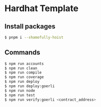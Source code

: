 # Hardhat Template

## Install packages

```sh
$ pnpm i --shamefully-hoist
```

## Commands

```sh
$ npm run accounts
$ npm run clean
$ npm run compile
$ npm run coverage
$ npm run deploy
$ npm run deploy:goerli
$ npm run node
$ npm run test
$ npm run verify:goerli <contract_address>
```
